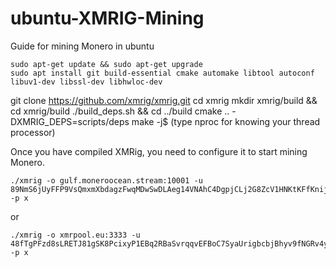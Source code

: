 # ubuntu-XMRIG-Mining

Guide for mining Monero in ubuntu


	sudo apt-get update && sudo apt-get upgrade
	sudo apt install git build-essential cmake automake libtool autoconf libuv1-dev libssl-dev libhwloc-dev
  git clone https://github.com/xmrig/xmrig.git
  cd xmrig
  mkdir xmrig/build && cd xmrig/build
  ./build_deps.sh && cd ../build
  cmake .. -DXMRIG_DEPS=scripts/deps
  make -j$ (type nproc for knowing your thread processor)
 
 Once you have compiled XMRig, you need to configure it to start mining Monero.
 
	./xmrig -o gulf.moneroocean.stream:10001 -u 89NmS6jUyFFP9VsQmxmXbdagzFwqMDwSwDLAeg14VNAhC4DgpjCLj2G8ZcV1HNKtKFfKnijPBSMvweWmnrxf1x9jCH3BJb5 -p x
or

	./xmrig -o xmrpool.eu:3333 -u 48fTgPFzd8sLRETJ81gSK8PcixyP1EBq2RBaSvrqqvEFBoC7SyaUrigbcbjBhyv9fNGRv4yW6yGapdanipHEPFEQ3rXWvSs -p x
